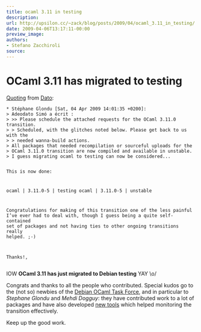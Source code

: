 ```yaml
---
title: ocaml 3.11 in testing
description:
url: http://upsilon.cc/~zack/blog/posts/2009/04/ocaml_3.11_in_testing/
date: 2009-04-06T13:17:11-00:00
preview_image:
authors:
- Stefano Zacchiroli
source:
---
```


<h1>OCaml 3.11 has migrated to testing</h1>
<p><a href="http://lists.debian.org/debian-ocaml-maint/2009/04/msg00029.html">Quoting</a>
from <a href="http://chistera.yi.org/~adeodato/blog/planetd.html">Dato</a>:</p>
<pre><code>* St&eacute;phane Glondu [Sat, 04 Apr 2009 14:01:35 +0200]:
&gt; Adeodato Sim&oacute; a &eacute;crit :
&gt; &gt;&gt; Please schedule the attached requests for the OCaml 3.11.0 transition.
&gt; &gt; Scheduled, with the glitches noted below. Please get back to us with the
&gt; &gt; needed wanna-build actions.
&gt; All packages that needed recompilation or sourceful uploads for the
&gt; OCaml 3.11.0 transition are now compiled and available in unstable.
&gt; I guess migrating ocaml to testing can now be considered...

This is now done:

ocaml  | 3.11.0-5 | testing
ocaml  | 3.11.0-5 | unstable

Congratulations for making of this transition one of the less painful
I&rsquo;ve ever had to deal with, though I guess being a quite self-contained
set of packages and not having ties to other ongoing
transitions really
helped. ;-)

Thanks!,
</code></pre>
<p>IOW <strong>OCaml 3.11 has just migrated to Debian
testing</strong> YAY \o/</p>
<p>Congrats and thanks to all the people who contributed. Special
kudos go to the (not so) newbies of the <a href="http://wiki.debian.org/Teams/OCamlTaskForce">Debian OCaml Task
Force</a>, and in particular to <em>Stephane Glondu</em> and
<em>Mehdi Dogguy</em>: they have contributed work to a lot of
packages and have also developed <a href="http://glondu.net/debian/ocaml_transition_monitor.html">new
tools</a> which helped monitoring the transition effectively.</p>
<p>Keep up the good work.</p>



